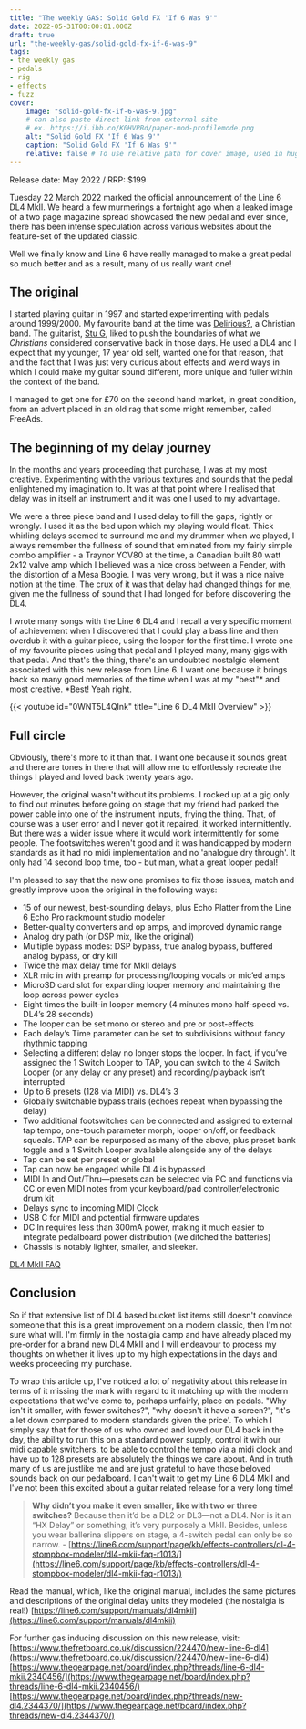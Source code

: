 ```yaml
---
title: "The weekly GAS: Solid Gold FX 'If 6 Was 9'"
date: 2022-05-31T00:00:01.000Z
draft: true
url: "the-weekly-gas/solid-gold-fx-if-6-was-9"
tags:
- the weekly gas
- pedals
- rig
- effects
- fuzz
cover:
    image: "solid-gold-fx-if-6-was-9.jpg"
    # can also paste direct link from external site
    # ex. https://i.ibb.co/K0HVPBd/paper-mod-profilemode.png
    alt: "Solid Gold FX 'If 6 Was 9'"
    caption: "Solid Gold FX 'If 6 Was 9'"
    relative: false # To use relative path for cover image, used in hugo Page-bundles
---
```


Release date: May 2022 / RRP: $199

Tuesday 22 March 2022 marked the official announcement of the Line 6 DL4 MkII. We heard a few murmerings a fortnight ago when a leaked image of a two page magazine spread showcased the new pedal and ever since, there has been intense speculation across various websites about the feature-set of the updated classic.

Well we finally know and Line 6 have really managed to make a great pedal so much better and as a result, many of us really want one!

## The original

I started playing guitar in 1997 and started experimenting with pedals around 1999/2000. My favourite band at the time was [Delirious?](https://en.wikipedia.org/wiki/Delirious%3F), a Christian band. The guitarist, [Stu G](https://www.instagram.com/stugio/), liked to push the boundaries of what we *Christians* considered conservative back in those days. He used a DL4 and I expect that my younger, 17 year old self, wanted one for that reason, that and the fact that I was just very curious about effects and weird ways in which I could make my guitar sound different, more unique and fuller within the context of the band.

I managed to get one for £70 on the second hand market, in great condition, from an advert placed in an old rag that some might remember, called FreeAds.

## The beginning of my delay journey

In the months and years proceeding that purchase, I was at my most creative. Experimenting with the various textures and sounds that the pedal enlightened my imagination to. It was at that point where I realised that delay was in itself an instrument and it was one I used to my advantage.

We were a three piece band and I used delay to fill the gaps, rightly or wrongly. I used it as the bed upon which my playing would float. Thick whirling delays seemed to surround me and my drummer when we played, I always remember the fullness of sound that eminated from my fairly simple combo amplifier - a Traynor YCV80 at the time, a Canadian built 80 watt 2x12 valve amp which I believed was a nice cross between a Fender, with the distortion of a Mesa Boogie. I was very wrong, but it was a nice naive notion at the time. The crux of it was that delay had changed things for me, given me the fullness of sound that I had longed for before discovering the DL4.

I wrote many songs with the Line 6 DL4 and I recall a very specific moment of achievement when I discovered that I could play a bass line and then overdub it with a guitar piece, using the looper for the first time. I wrote one of my favourite pieces using that pedal and I played many, many gigs with that pedal. And that's the thing, there's an undoubted nostalgic element associated with this new release from Line 6. I want one because it brings back so many good memories of the time when I was at my "best"* and most creative. *Best! Yeah right.

{{< youtube id="0WNT5L4QInk" title="Line 6 DL4 MkII Overview" >}}

## Full circle

Obviously, there's more to it than that. I want one because it sounds great and there are tones in there that will allow me to effortlessly recreate the things I played and loved back twenty years ago.

However, the original wasn't without its problems. I rocked up at a gig only to find out minutes before going on stage that my friend had parked the power cable into one of the instrument inputs, frying the thing. That, of course was a user error and I never got it repaired, it worked intermittently. But there was a wider issue where it would work intermittently for some people. The footswitches weren't good and it was handicapped by modern standards as it had no midi implementation and no 'analogue dry through'. It only had 14 second loop time, too - but man, what a great looper pedal!

I'm pleased to say that the new one promises to fix those issues, match and greatly improve upon the original in the following ways:

- 15 of our newest, best-sounding delays, plus Echo Platter from the Line 6 Echo Pro rackmount studio modeler
- Better-quality converters and op amps, and improved dynamic range
- Analog dry path (or DSP mix, like the original)
- Multiple bypass modes: DSP bypass, true analog bypass, buffered analog bypass, or dry kill
- Twice the max delay time for MkII delays
- XLR mic in with preamp for processing/looping vocals or mic’ed amps
- MicroSD card slot for expanding looper memory and maintaining the loop across power cycles
- Eight times the built-in looper memory (4 minutes mono half-speed vs. DL4’s 28 seconds)
- The looper can be set mono or stereo and pre or post-effects
- Each delay’s Time parameter can be set to subdivisions without fancy rhythmic tapping
- Selecting a different delay no longer stops the looper. In fact, if you’ve assigned the 1 Switch Looper to TAP, you can switch to the 4 Switch Looper (or any delay or any preset) and recording/playback isn’t interrupted
- Up to 6 presets (128 via MIDI) vs. DL4’s 3
- Globally switchable bypass trails (echoes repeat when bypassing the delay)
- Two additional footswitches can be connected and assigned to external tap tempo, one-touch parameter morph, looper on/off, or feedback squeals. TAP can be repurposed as many of the above, plus preset bank toggle and a 1 Switch Looper available alongside any of the delays
- Tap can be set per preset or global
- Tap can now be engaged while DL4 is bypassed
- MIDI In and Out/Thru—presets can be selected via PC and functions via CC or even MIDI notes from your keyboard/pad controller/electronic drum kit
- Delays sync to incoming MIDI Clock
- USB C for MIDI and potential firmware updates
- DC In requires less than 300mA power, making it much easier to integrate pedalboard power distribution (we ditched the batteries)
- Chassis is notably lighter, smaller, and sleeker.

[DL4 MkII FAQ](https://line6.com/support/page/kb/effects-controllers/dl-4-stompbox-modeler/dl4-mkii-faq-r1013/)

## Conclusion

So if that extensive list of DL4 based bucket list items still doesn't convince someone that this is a great improvement on a modern classic, then I'm not sure what will. I'm firmly in the nostalgia camp and have already placed my pre-order for a brand new DL4 MkII and I will endeavour to process my thoughts on whether it lives up to my high expectations in the days and weeks proceeding my purchase.

To wrap this article up, I've noticed a lot of negativity about this release in terms of it missing the mark with regard to it matching up with the modern expectations that we've come to, perhaps unfairly, place on pedals. "Why isn't it smaller, with fewer switches?", "why doesn't it have a screen?", "it's a let down compared to modern standards given the price'. To which I simply say that for those of us who owned and loved our DL4 back in the day, the ability to run this on a standard power supply, control it with our midi capable switchers, to be able to control the tempo via a midi clock and have up to 128 presets are absolutely the things we care about. And in truth many of us are justlike me and are just grateful to have those beloved sounds back on our pedalboard. I can't wait to get my Line 6 DL4 MkII and I've not been this excited about a guitar related release for a very long time!

> **Why didn’t you make it even smaller, like with two or three switches?** Because then it’d be a DL2 or DL3—not a DL4. Nor is it an “HX Delay” or something; it’s very purposely a MkII. Besides, unless you wear ballerina slippers on stage, a 4-switch pedal can only be so narrow. - [https://line6.com/support/page/kb/effects-controllers/dl-4-stompbox-modeler/dl4-mkii-faq-r1013/](https://line6.com/support/page/kb/effects-controllers/dl-4-stompbox-modeler/dl4-mkii-faq-r1013/)

Read the manual, which, like the original manual, includes the same pictures and descriptions of the original delay units they modeled (the nostalgia is real!) [https://line6.com/support/manuals/dl4mkii](https://line6.com/support/manuals/dl4mkii)

For further gas inducing discussion on this new release, visit: [https://www.thefretboard.co.uk/discussion/224470/new-line-6-dl4](https://www.thefretboard.co.uk/discussion/224470/new-line-6-dl4)
[https://www.thegearpage.net/board/index.php?threads/line-6-dl4-mkii.2340456/](https://www.thegearpage.net/board/index.php?threads/line-6-dl4-mkii.2340456/)
[https://www.thegearpage.net/board/index.php?threads/new-dl4.2344370/](https://www.thegearpage.net/board/index.php?threads/new-dl4.2344370/)
